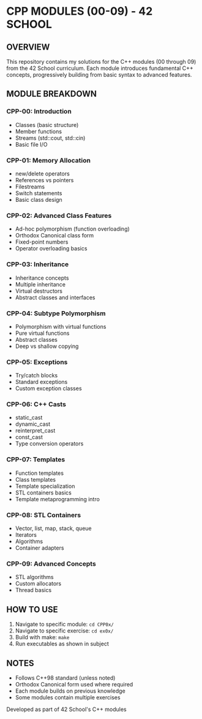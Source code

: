 # CPP MODULES (00-09) - 42 SCHOOL

## OVERVIEW
This repository contains my solutions for the C++ modules (00 through 09) from the 42 School curriculum. Each module introduces fundamental C++ concepts, progressively building from basic syntax to advanced features.

## MODULE BREAKDOWN

### CPP-00: Introduction
- Classes (basic structure)
- Member functions
- Streams (std::cout, std::cin)
- Basic file I/O

### CPP-01: Memory Allocation
- new/delete operators
- References vs pointers
- Filestreams
- Switch statements
- Basic class design

### CPP-02: Advanced Class Features
- Ad-hoc polymorphism (function overloading)
- Orthodox Canonical class form
- Fixed-point numbers
- Operator overloading basics

### CPP-03: Inheritance
- Inheritance concepts
- Multiple inheritance
- Virtual destructors
- Abstract classes and interfaces

### CPP-04: Subtype Polymorphism
- Polymorphism with virtual functions
- Pure virtual functions
- Abstract classes
- Deep vs shallow copying

### CPP-05: Exceptions
- Try/catch blocks
- Standard exceptions
- Custom exception classes

### CPP-06: C++ Casts
- static_cast
- dynamic_cast
- reinterpret_cast
- const_cast
- Type conversion operators

### CPP-07: Templates
- Function templates
- Class templates
- Template specialization
- STL containers basics
- Template metaprogramming intro

### CPP-08: STL Containers
- Vector, list, map, stack, queue
- Iterators
- Algorithms
- Container adapters

### CPP-09: Advanced Concepts
- STL algorithms
- Custom allocators
- Thread basics

## HOW TO USE
1. Navigate to specific module:
   `cd CPP0x/`
2. Navigate to specific exercise:
    `cd ex0x/`
2. Build with make:
   `make`
3. Run executables as shown in subject

## NOTES
- Follows C++98 standard (unless noted)
- Orthodox Canonical form used where required
- Each module builds on previous knowledge
- Some modules contain multiple exercises

Developed as part of 42 School's C++ modules